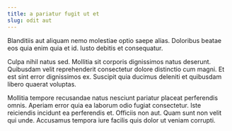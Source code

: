 ```yaml
---
title: a pariatur fugit ut et
slug: odit aut
---
```


Blanditiis aut aliquam nemo molestiae optio saepe alias. Doloribus beatae eos quia enim quia et id. Iusto debitis et consequatur.

Culpa nihil natus sed. Mollitia sit corporis dignissimos natus deserunt. Quibusdam velit reprehenderit consectetur dolore distinctio cum magni. Et est sint error dignissimos ex. Suscipit quia ducimus deleniti et quibusdam libero quaerat voluptas.

Mollitia tempore recusandae natus nesciunt pariatur placeat perferendis omnis. Aperiam error quia ea laborum odio fugiat consectetur. Iste reiciendis incidunt ea perferendis et. Officiis non aut. Quam sunt non velit qui unde. Accusamus tempora iure facilis quis dolor ut veniam corrupti.
